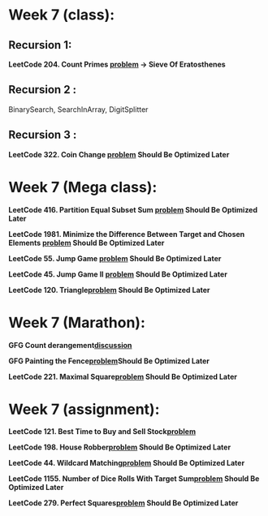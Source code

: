# Week 7 (class):

## Recursion 1:

**LeetCode 204. Count Primes [problem](https://leetcode.com/problems/count-primes/) -> Sieve Of Eratosthenes**

## Recursion 2 :

BinarySearch, SearchInArray, DigitSplitter

## Recursion 3 :

**LeetCode 322. Coin Change [problem](https://leetcode.com/problems/coin-change/) Should Be Optimized Later**

# Week 7 (Mega class):

**LeetCode 416. Partition Equal Subset Sum [problem](https://leetcode.com/problems/partition-equal-subset-sum/) Should Be Optimized Later**

**LeetCode 1981. Minimize the Difference Between Target and Chosen Elements [problem](https://leetcode.com/problems/minimize-the-difference-between-target-and-chosen-elements/) Should Be Optimized Later**

**LeetCode 55. Jump Game [problem](https://leetcode.com/problems/jump-game/) Should Be Optimized Later**

**LeetCode 45. Jump Game II [problem](https://leetcode.com/problems/jump-game-ii/) Should Be Optimized Later**

**LeetCode 120. Triangle[problem](https://leetcode.com/problems/triangle/) Should Be Optimized Later**

# Week 7 (Marathon):

**GFG Count derangement[discussion](https://www.geeksforgeeks.org/count-derangements-permutation-such-that-no-element-appears-in-its-original-position/)**

**GFG Painting the Fence[problem](https://www.geeksforgeeks.org/problems/painting-the-fence3727/1)Should Be Optimized Later**

**LeetCode 221. Maximal Square[problem](https://leetcode.com/problems/maximal-square/) Should Be Optimized Later**

# Week 7 (assignment):

**LeetCode 121. Best Time to Buy and Sell Stock[problem](https://leetcode.com/problems/best-time-to-buy-and-sell-stock/)**

**LeetCode 198. House Robber[problem](https://leetcode.com/problems/house-robber/) Should Be Optimized Later**

**LeetCode 44. Wildcard Matching[problem](https://leetcode.com/problems/wildcard-matching/) Should Be Optimized Later**

**LeetCode 1155. Number of Dice Rolls With Target Sum[problem](https://leetcode.com/problems/number-of-dice-rolls-with-target-sum/) Should Be Optimized Later**

**LeetCode 279. Perfect Squares[problem](https://leetcode.com/problems/perfect-squares/) Should Be Optimized Later**
